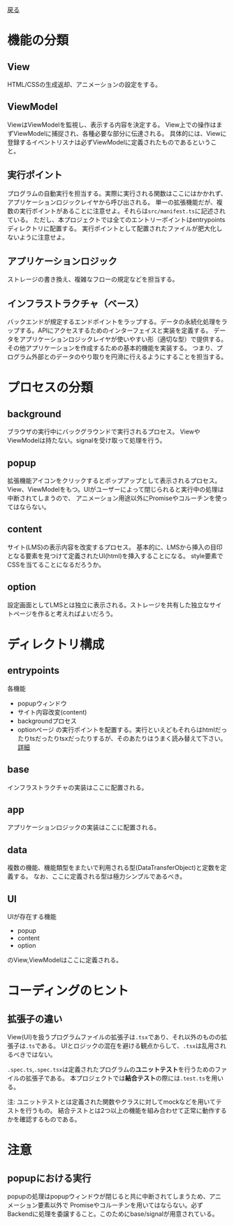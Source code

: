 [戻る](../README.md)

# 機能の分類

## View
HTML/CSSの生成返却、アニメーションの設定をする。

## ViewModel
ViewはViewModelを監視し、表示する内容を決定する。
View上での操作はまずViewModelに捕捉され、各種必要な部分に伝達される。
具体的には、Viewに登録するイベントリスナは必ずViewModelに定義されたものであるということ。

## 実行ポイント
プログラムの自動実行を担当する。実際に実行される関数はここにはかかれず、アプリケーションロジックレイヤから呼び出される。
単一の拡張機能だが、複数の実行ポイントがあることに注意せよ。それらは`src/manifest.ts`に記述されている。
ただし、本プロジェクトでは全てのエントリーポイントはentrypointsディレクトリに配置する。
実行ポイントとして配置されたファイルが肥大化しないように注意せよ。

## アプリケーションロジック
ストレージの書き換え、複雑なフローの規定などを担当する。

## インフラストラクチャ（ベース）
バックエンドが規定するエンドポイントをラップする。データの永続化処理をラップする。APIにアクセスするためのインターフェイスと実装を定義する。
データをアプリケーションロジックレイヤが使いやすい形（適切な型）で提供する。
その他アプリケーションを作成するための基本的機能を実装する。
つまり、プログラム外部とのデータのやり取りを円滑に行えるようにすることを担当する。

# プロセスの分類

## background
ブラウザの実行中にバックグラウンドで実行されるプロセス。
ViewやViewModelは持たない。signalを受け取って処理を行う。

## popup
拡張機能アイコンをクリックするとポップアップとして表示されるプロセス。
View、ViewModelをもつ。UIがユーザーによって閉じられると実行中の処理は中断されてしまうので、
アニメーション用途以外にPromiseやコルーチンを使ってはならない。

## content
サイト(LMS)の表示内容を改変するプロセス。
基本的に、LMSから挿入の目印となる要素を見つけて定義されたUI(html)を挿入することになる。
style要素でCSSを当てることになるだろうか。

## option
設定画面としてLMSとは独立に表示される。ストレージを共有した独立なサイトページを作ると考えればよいだろう。

# ディレクトリ構成

## entrypoints
各機能
- popupウィンドウ
- サイト内容改変(content)
- backgroundプロセス
- optionページ
の実行ポイントを配置する。実行といえどもそれらはhtmlだったりtsだったりtsxだったりするが、そのあたりはうまく読み替えて下さい。
[詳細](./entrypoints/README.md)

## base
インフラストラクチャの実装はここに配置される。

## app
アプリケーションロジックの実装はここに配置される。

## data
複数の機能、機能類型をまたいで利用される型(DataTransferObject)と定数を定義する。
なお、ここに定義される型は極力シンプルであるべき。

## UI
UIが存在する機能

- popup
- content
- option

のView,ViewModelはここに定義される。

# コーディングのヒント

## 拡張子の違い
View(UI)を扱うプログラムファイルの拡張子は`.tsx`であり、それ以外のものの拡張子は`.ts`である。
UIとロジックの混在を避ける観点からして、`.tsx`は乱用されるべきではない。

`.spec.ts`,`.spec.tsx`は定義されたプログラムの**ユニットテスト**を行うためのファイルの拡張子である。
本プロジェクトでは**結合テスト**の際には`.test.ts`を用いる。

注: ユニットテストとは定義された関数やクラスに対してmockなどを用いてテストを行うもの。
結合テストとは2つ以上の機能を組み合わせて正常に動作するかを確認するものである。

# 注意

## popupにおける実行
popupの処理はpopupウィンドウが閉じると共に中断されてしまうため、アニメーション要素以外で
Promiseやコルーチンを用いてはならない。必ずBackendに処理を委譲すること。このためにbase/signalが用意されている。